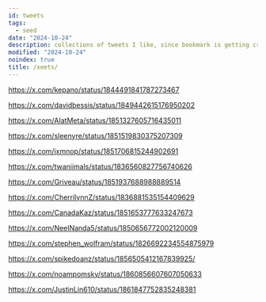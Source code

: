 ```yaml
---
id: tweets
tags:
  - seed
date: "2024-10-24"
description: collections of tweets I like, since bookmark is getting crowded
modified: "2024-10-24"
noindex: true
title: /xeets/
---
```


https://x.com/kepano/status/1844491841787273467 <!--static sites versus dynamic sites -->

https://x.com/davidbessis/status/1849442615176950202 <!-- finite complex reflection arrangement are $K(\pi, 1)$ -->

https://x.com/AIatMeta/status/1851327605716435011 <!-- layer skip in self-speculative decoding -->

https://x.com/sleenyre/status/1851519830375207309 <!-- sae for fluxlens for exploring image embeddings -->

https://x.com/jxmnop/status/1851706815244902691 <!-- contextual document embeddings oss -->

https://x.com/twaniimals/status/1836560827756740626 <!-- moo deng go brr -->

https://x.com/Griveau/status/1851937688988889514 <!-- time machine rent free -->

https://x.com/CherrilynnZ/status/1836881535154409629 <!-- visualising emotions -->

https://x.com/CanadaKaz/status/1851653777633247673 <!-- say the thing, ask more -->

https://x.com/NeelNanda5/status/1850656772002120009 <!-- Neel's take on Anthropic crosscoders -->

https://x.com/stephen_wolfram/status/1826692234554875979 <!-- Explanation into ML -->

https://x.com/spikedoanz/status/1856505412167839925/ <!-- FEXPA op in ARM -->

https://x.com/noampomsky/status/1860856607607050633 <!-- Ava on Iain McGilchrist of attention being a moral act -->

https://x.com/JustinLin610/status/1861847752835248381 <!-- QwQ reasoning models outperform o1 -->
